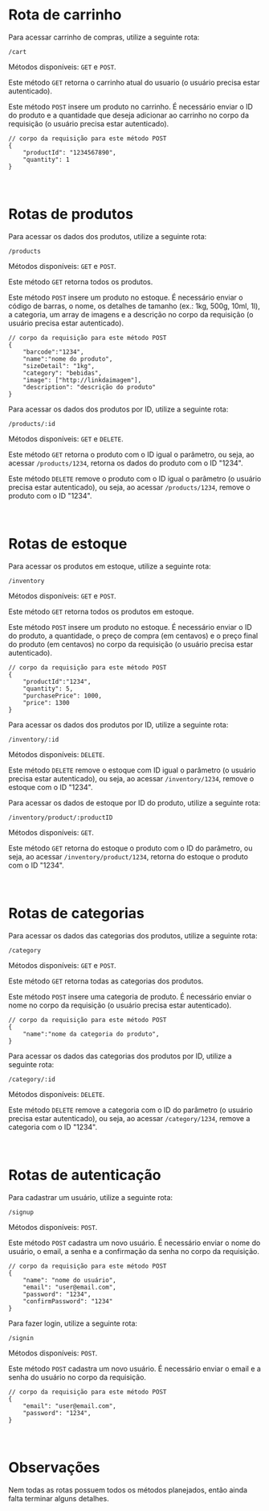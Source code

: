 # Rota de carrinho
Para acessar carrinho de compras, utilize a seguinte rota:

```shell
/cart
```

Métodos disponíveis: `GET` e `POST`.

Este método `GET` retorna o carrinho atual do usuario (o usuário precisa estar autenticado).

Este método `POST` insere um produto no carrinho. É necessário enviar o ID do produto e a quantidade que deseja adicionar ao carrinho no corpo da requisição (o usuário precisa estar autenticado).
```shell
// corpo da requisição para este método POST
{
	"productId": "1234567890",
	"quantity": 1
}
```

<br>

# Rotas de produtos
Para acessar os dados dos produtos, utilize a seguinte rota:

```shell
/products
```

Métodos disponíveis: `GET` e `POST`.

Este método `GET` retorna todos os produtos.

Este método `POST` insere um produto no estoque. É necessário enviar o código de barras, o nome, os detalhes de tamanho (ex.: 1kg, 500g, 10ml, 1l), a categoria, um array de imagens e a descrição no corpo da requisição (o usuário precisa estar autenticado).
```shell
// corpo da requisição para este método POST
{
	"barcode":"1234",
	"name":"nome do produto",
	"sizeDetail": "1kg",
	"category": "bebidas",
	"image": ["http://linkdaimagem"],
	"description": "descrição do produto"
}
```

Para acessar os dados dos produtos por ID, utilize a seguinte rota:

```shell
/products/:id
```

Métodos disponíveis: `GET` e `DELETE`.

Este método `GET` retorna o produto com o ID igual o parâmetro, ou seja, ao acessar `/products/1234`, retorna os dados do produto com o ID "1234".

Este método `DELETE` remove o produto com o ID igual o parâmetro (o usuário precisa estar autenticado), ou seja, ao acessar `/products/1234`, remove o produto com o ID "1234".

<br>

# Rotas de estoque
Para acessar os produtos em estoque, utilize a seguinte rota:

```shell
/inventory
```

Métodos disponíveis: `GET` e `POST`.

Este método `GET` retorna todos os produtos em estoque.

Este método `POST` insere um produto no estoque. É necessário enviar o ID do produto, a quantidade, o preço de compra (em centavos) e o preço final do produto (em centavos) no corpo da requisição (o usuário precisa estar autenticado).
```shell
// corpo da requisição para este método POST
{
	"productId":"1234",
	"quantity": 5,
	"purchasePrice": 1000,
	"price": 1300
}
```

Para acessar os dados dos produtos por ID, utilize a seguinte rota:

```shell
/inventory/:id
```

Métodos disponíveis: `DELETE`.

Este método `DELETE` remove o estoque com ID igual o parâmetro (o usuário precisa estar autenticado), ou seja, ao acessar `/inventory/1234`, remove o estoque com o ID "1234".

Para acessar os dados de estoque por ID do produto, utilize a seguinte rota:

```shell
/inventory/product/:productID
```

Métodos disponíveis: `GET`.

Este método `GET` retorna do estoque o produto com o ID do parâmetro, ou seja, ao acessar `/inventory/product/1234`, retorna do estoque o produto com o ID "1234".

<br>

# Rotas de categorias
Para acessar os dados das categorias dos produtos, utilize a seguinte rota:

```shell
/category
```

Métodos disponíveis: `GET` e `POST`.

Este método `GET` retorna todas as categorias dos produtos.

Este método `POST` insere uma categoria de produto. É necessário enviar o nome no corpo da requisição (o usuário precisa estar autenticado).
```shell
// corpo da requisição para este método POST
{
	"name":"nome da categoria do produto",
}
```

Para acessar os dados das categorias dos produtos por ID, utilize a seguinte rota:

```shell
/category/:id
```

Métodos disponíveis: `DELETE`.

Este método `DELETE` remove a categoria com o ID do parâmetro (o usuário precisa estar autenticado), ou seja, ao acessar `/category/1234`, remove a categoria com o ID "1234".

<br>


# Rotas de autenticação
Para cadastrar um usuário, utilize a seguinte rota:

```shell
/signup
```

Métodos disponíveis: `POST`.

Este método `POST` cadastra um novo usuário. É necessário enviar o nome do usuário, o email, a senha e a confirmação da senha no corpo da requisição.
```shell
// corpo da requisição para este método POST
{
	"name": "nome do usuário",
	"email": "user@email.com",
	"password": "1234",
	"confirmPassword": "1234"
}
```

Para fazer login, utilize a seguinte rota:

```shell
/signin
```

Métodos disponíveis: `POST`.

Este método `POST` cadastra um novo usuário. É necessário enviar o email e a senha do usuário no corpo da requisição.
```shell
// corpo da requisição para este método POST
{
	"email": "user@email.com",
	"password": "1234",
}
```

<br>

# Observações
Nem todas as rotas possuem todos os métodos planejados, então ainda falta terminar alguns detalhes.